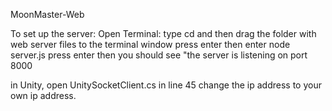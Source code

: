 MoonMaster-Web

To set up the server:
Open Terminal: 
type cd and then drag the folder with web server files to the terminal window
press enter
then enter node server.js
press enter
then you should see "the server is listening on port 8000

in Unity,  open UnitySocketClient.cs
in line 45 change the ip address to your own ip address. 